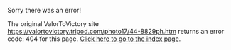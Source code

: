 

Sorry there was an error!

The original ValorToVictory site https://valortovictory.tripod.com/photo17/44-8829ph.htm returns an error code: 404 for this page. [Click here to go to the index page](../index.md).